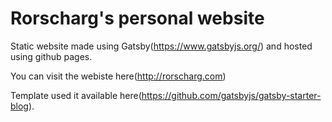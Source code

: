 # Rorscharg's personal website

Static website made using Gatsby(https://www.gatsbyjs.org/)
and hosted using github pages.

You can visit the webiste here(http://rorscharg.com)

Template used it available here(https://github.com/gatsbyjs/gatsby-starter-blog).
